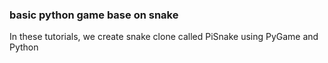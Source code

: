 ### basic python game base on snake


In these tutorials, we create snake clone called PiSnake
using PyGame and Python
